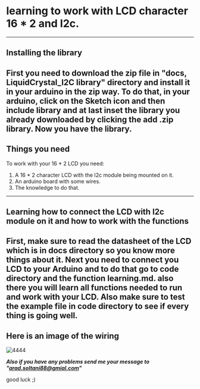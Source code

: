 # learning to work with LCD character 16 * 2 and I2c.
------------
## Installing the library
First you need to download the zip file in **"docs, LiquidCrystal_I2C library"** directory and install it in your arduino in the zip way. To do that, in your arduino, click on the **Sketch** icon and then **include library** and at last inset the library you already downloaded by clicking the **add .zip library**. Now you have the library.
------------
## Things you need
To work with your 16 * 2 LCD you need:
1. A 16 * 2 character LCD with the I2c module being mounted on it.
2. An arduino board with some wires.
3. The knowledge to do that.
------------
## Learning how to connect the LCD with I2c module on it and how to work with the functions
First, make sure to read the **datasheet** of the LCD which is in **docs** directory so you know more things about it. Next you need to connect you LCD to your Arduino and to do that go to **code** directory and the **function learning.md**. also there you will learn all functions needed to run and work with your LCD. Also make sure to test the example file in **code** directory to see if every thing is going well.
------------
## Here is an image of the wiring
![4444](https://user-images.githubusercontent.com/85987690/149811998-6e838fee-7bfe-4324-bd40-bc1077e36ca8.png)

***Also if you have any problems send me your message to "arad.soltani88@gmial.com"***

good luck ;)
